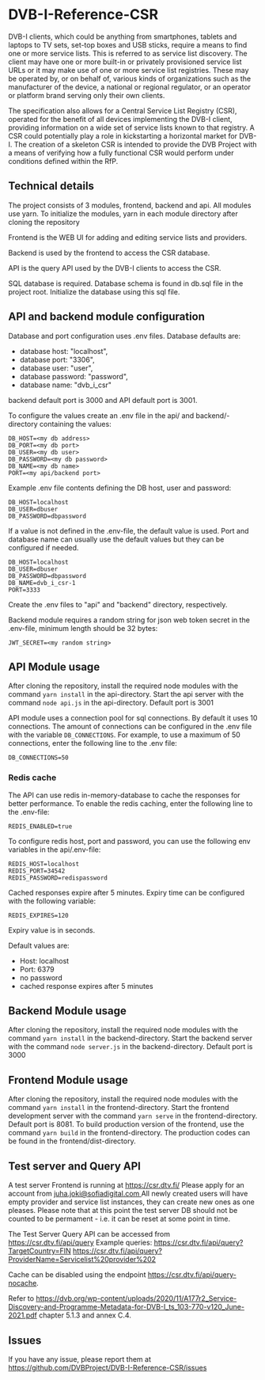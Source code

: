 # DVB-I-Reference-CSR

DVB-I clients, which could be anything from smartphones, tablets and laptops to TV sets, set-top boxes and USB sticks, require a means to find one or more service lists. This is referred to as service list discovery. The client may have one or more built-in or privately provisioned service list URLs or it may make use of one or more service list registries. These may be operated by, or on behalf of, various kinds of organizations such as the manufacturer of the device, a national or regional regulator, or an operator or platform brand serving only their own clients.

The specification also allows for a Central Service List Registry (CSR), operated for the benefit of all devices implementing the DVB-I client, providing information on a wide set of service lists known to that registry. A CSR could potentially play a role in kickstarting a horizontal market for DVB-I. The creation of a skeleton CSR is intended to provide the DVB Project with a means of verifying how a fully functional CSR would perform under conditions defined within the RfP.

## Technical details

The project consists of 3 modules, frontend, backend and api. 
All modules use yarn. To initialize the modules, yarn in each module directory after cloning the repository

Frontend is the WEB UI for adding and editing service lists and providers. 

Backend is used by the frontend to access the CSR database. 

API is the query API used by the DVB-I clients to access the CSR. 

SQL database is required. Database schema is found in db.sql file in the project root. Initialize the database using this sql file. 

## API and backend module configuration

Database and port configuration uses .env files.
Database  defaults are:

* database host: "localhost",
* database port: "3306",
* database user: "user",
* database password: "password",
* database name: "dvb_i_csr"

backend default port is 3000 and API default port is 3001.

To configure the values create an .env file in the api/ and backend/-directory containing the values:
```
DB_HOST=<my db address>
DB_PORT=<my db port>
DB_USER=<my db user>
DB_PASSWORD=<my db password>
DB_NAME=<my db name>
PORT=<my api/backend port>
```
Example .env file contents defining the DB host, user and password:
```
DB_HOST=localhost
DB_USER=dbuser
DB_PASSWORD=dbpassword
```

If a value is not defined in the .env-file, the default value is used. Port and database name can usually use the default values but they can be configured if needed.
```
DB_HOST=localhost
DB_USER=dbuser
DB_PASSWORD=dbpassword
DB_NAME=dvb_i_csr-1
PORT=3333
```
Create the .env files to "api" and "backend" directory, respectively.

Backend module requires a random string for json web token secret in the .env-file, minimum length should be 32 bytes:
```
JWT_SECRET=<my random string>
```

## API Module usage

After cloning the repository, install the required node modules with the command `yarn install` in the api-directory.
Start the api server with the command `node api.js` in the api-directory. Default port is 3001

API module uses a connection pool for sql connections. By default it uses 10 connections. The amount of connections can be configured in the .env file with the variable `DB_CONNECTIONS`. For example, to use a maximum of 50 connections, enter the following line to the .env file:
```
DB_CONNECTIONS=50
```

### Redis cache

The API can use redis in-memory-database to cache the responses for better performance.
To enable the redis caching, enter the following line to the .env-file:
```
REDIS_ENABLED=true
```
To configure redis host, port and password, you can use the following env variables in the api/.env-file:
```
REDIS_HOST=localhost
REDIS_PORT=34542
REDIS_PASSWORD=redispassword
```

Cached responses expire after 5 minutes. Expiry time can be configured with the following variable:
```
REDIS_EXPIRES=120
```
Expiry value is in seconds.

Default values are:
* Host: localhost
* Port: 6379
* no password
* cached response expires after 5 minutes

## Backend Module usage

After cloning the repository, install the required node modules with the command `yarn install` in the backend-directory.
Start the backend server with the command `node server.js` in the backend-directory. Default port is 3000

## Frontend Module usage

After cloning the repository, install the required node modules with the command `yarn install` in the frontend-directory.
Start the frontend development server with the command `yarn serve` in the frontend-directory. Default port is 8081.
To build production version of the frontend, use the command `yarn build` in the frontend-directory. The production codes can be found 
in the frontend/dist-directory.

## Test server and Query API

A test server Frontend is running at https://csr.dtv.fi/
Please apply for an account from [juha.joki@sofiadigital.com ](mailto:juha.joki@sofiadigital.com)
All newly created users will have empty provider and service list instances, they can create new ones as one pleases. Please note that at this point the test server DB should not be counted to be permament - i.e. it can be reset at some point in time.

The Test Server Query API can be accessed from https://csr.dtv.fi/api/query
Example queries: 
https://csr.dtv.fi/api/query?TargetCountry=FIN 
https://csr.dtv.fi/api/query?ProviderName=Servicelist%20provider%202

Cache can be disabled using the endpoint https://csr.dtv.fi/api/query-nocache. 

Refer to https://dvb.org/wp-content/uploads/2020/11/A177r2_Service-Discovery-and-Programme-Metadata-for-DVB-I_ts_103-770-v120_June-2021.pdf chapter 5.1.3 and annex C.4.

## Issues

If you have any issue, please report them at https://github.com/DVBProject/DVB-I-Reference-CSR/issues


